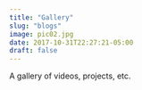```yaml
---
title: "Gallery"
slug: "blogs"
image: pic02.jpg
date: 2017-10-31T22:27:21-05:00
draft: false
---
```


A gallery of videos, projects, etc.